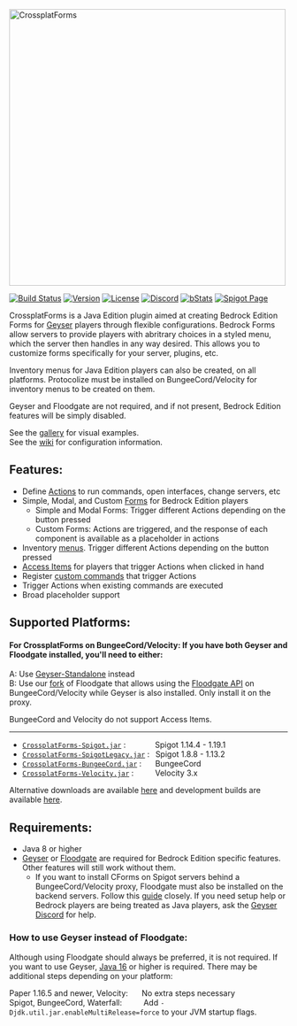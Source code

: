 <img alt="CrossplatForms" width="500" src="https://github.com/kejonaMC/CrossplatForms/blob/main/images/crossplatForms.svg" /> 

[![Build Status](https://ci.kejona.dev/job/CrossplatForms/job/main/badge/icon)](https://ci.kejona.dev/job/CrossplatForms/job/main/)
[![Version](https://img.shields.io/badge/version-1.4.0-blue)](https://github.com/kejonaMC/CrossplatForms/releases)
[![License](https://img.shields.io/badge/License-GPL-orange)](https://github.com/kejonaMC/CrossplatForms/blob/master/LICENSE)
[![Discord](https://img.shields.io/discord/853331530004299807?color=7289da&label=discord&logo=discord&logoColor=white)](https://discord.gg/M2SvqCu4e9)
[![bStats](https://img.shields.io/badge/bStats-click%20me-yellow)](https://bstats.org/author/Konicai)
[![Spigot Page](https://img.shields.io/spiget/downloads/101043?color=yellow&label=Spigot%20Page)](https://www.spigotmc.org/resources/crossplatforms.101043/)  

CrossplatForms is a Java Edition plugin aimed at creating Bedrock Edition Forms for [Geyser](https://github.com/GeyserMC/Geyser) players through flexible configurations. Bedrock Forms allow servers to provide players with abritrary choices in a styled menu, which the server then handles in any way desired. This allows you to customize forms specifically for your server, plugins, etc.

Inventory menus for Java Edition players can also be created, on all platforms. Protocolize must be installed on BungeeCord/Velocity for inventory menus to be created on them.

Geyser and Floodgate are not required, and if not present, Bedrock Edition features will be simply disabled.

See the [gallery](images/README.md) for visual examples.  
See the [wiki](https://github.com/kejonaMC/CrossplatForms/wiki) for configuration information.

## Features:

* Define [Actions](https://github.com/kejonaMCs/CrossplatForms/wiki/Common-Configuration-Elements#actions) to run commands, open interfaces, change servers, etc
* Simple, Modal, and Custom [Forms](https://github.com/kejonaMC/CrossplatForms/wiki/bedrock-forms.yml) for Bedrock Edition players
  * Simple and Modal Forms: Trigger different Actions depending on the button pressed
  * Custom Forms: Actions are triggered, and the response of each component is available as a placeholder in actions
* Inventory [menus](https://github.com/kejonaMC/CrossplatForms/wiki/java-menus.yml). Trigger different Actions depending on the button pressed
* [Access Items](https://github.com/kejonaMC/CrossplatForms/wiki/access-items.yml) for players that trigger Actions when clicked in hand
* Register [custom commands](https://github.com/kejonaMC/CrossplatForms/wiki/config.yml) that trigger Actions
* Trigger Actions when existing commands are executed
* Broad placeholder support

## Supported Platforms:

#### For CrossplatForms on BungeeCord/Velocity: If you have both Geyser and Floodgate installed, you'll need to either:  
A: Use [Geyser-Standalone](https://wiki.geysermc.org/geyser/setup/#standalone-setup) instead  
B: Use our [fork](https://github.com/kejonaMC/Floodgate) of Floodgate that allows using the [Floodgate API](https://wiki.geysermc.org/floodgate/api/) on BungeeCord/Velocity while Geyser is also installed. Only install it on the proxy.

BungeeCord and Velocity do not support Access Items.

---

* [`CrossplatForms-Spigot.jar`](https://ci.kejona.dev/job/CrossplatForms/job/main/) :&ensp;&ensp;&ensp;&ensp;&ensp;&ensp;&ensp; Spigot 1.14.4 - 1.19.1
* [`CrossplatForms-SpigotLegacy.jar`](https://ci.kejona.dev/job/CrossplatForms/job/main/) :&ensp; Spigot 1.8.8 - 1.13.2
* [`CrossplatForms-BungeeCord.jar`](https://ci.kejona.dev/job/CrossplatForms/job/main/) :&ensp;&ensp;&ensp; BungeeCord
* [`CrossplatForms-Velocity.jar`](https://ci.kejona.dev/job/CrossplatForms/job/main/) :&ensp;&ensp;&ensp;&ensp;&ensp; Velocity 3.x

Alternative downloads are available [here](https://github.com/kejonaMC/CrossplatForms/actions/workflows/push-main.yml) and development builds are available [here](https://github.com/kejonaMC/CrossplatForms/actions/workflows/push-dev.yml).

## Requirements:
* Java 8 or higher
* [Geyser](https://github.com/GeyserMC/Geyser) or [Floodgate](https://github.com/GeyserMC/Floodgate) are required for Bedrock Edition specific features. Other features will still work without them.
  * If you want to install CForms on Spigot servers behind a BungeeCord/Velocity proxy, Floodgate must also be installed on the backend servers. Follow this [guide](https://wiki.geysermc.org/floodgate/setup/) closely. If you need setup help or Bedrock players are being treated as Java players, ask the [Geyser Discord](https://discord.gg/geysermc) for help.

### How to use Geyser instead of Floodgate:

Although using Floodgate should always be preferred, it is not required. If you want to use Geyser, [Java 16](https://adoptium.net/) or higher is required. There may be additional steps depending on your platform:

Paper 1.16.5 and newer, Velocity:&ensp;&ensp;&ensp; No extra steps necessary  
Spigot, BungeeCord, Waterfall:&ensp;&ensp;&ensp;&ensp;&ensp; Add `-Djdk.util.jar.enableMultiRelease=force` to your JVM startup flags.
